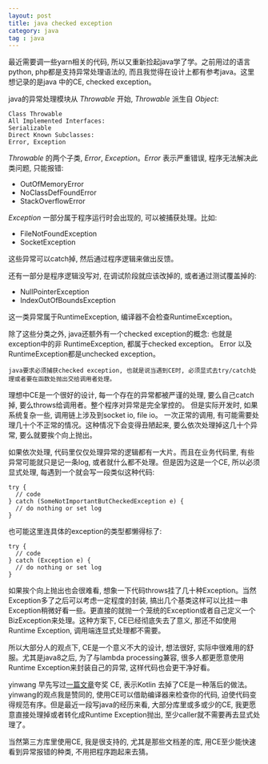 ```yaml
---
layout: post
title: java checked exception
category: java
tag : java
---
```


最近需要调一些yarn相关的代码, 所以又重新捡起java学了学。之前用过的语言python, php都是支持异常处理语法的, 而且我觉得在设计上都有参考java。这里想记录的是java 中的CE, checked exception。

java的异常处理模块从 *Throwable* 开始, *Throwable* 派生自 *Object*:

```
Class Throwable
All Implemented Interfaces:
Serializable
Direct Known Subclasses:
Error, Exception
```

*Throwable* 的两个子类, *Error*, *Exception*。*Error* 表示严重错误, 程序无法解决此类问题, 只能报错:

* OutOfMemoryError
* NoClassDefFoundError
* StackOverflowError

*Exception* 一部分属于程序运行时会出现的, 可以被捕获处理。比如: 

* FileNotFoundException
* SocketException

这些异常可以catch掉, 然后通过程序逻辑来做出反馈。

还有一部分是程序逻辑没写对, 在调试阶段就应该改掉的, 或者通过测试覆盖掉的: 

* NullPointerException
* IndexOutOfBoundsException

这一类异常属于RuntimeException, 编译器不会检查RuntimeException。

除了这些分类之外, java还额外有一个checked exception的概念: 也就是exception中的非 RuntimeException, 都属于checked exception。 Error 以及 RuntimeException都是unchecked exception。

`java要求必须捕获checked exception, 也就是说当遇到CE时, 必须显式去try/catch处理或者要在函数处抛出交给调用者处理。`

理想中CE是一个很好的设计, 每一个存在的异常都被严谨的处理, 要么自己catch掉, 要么throws给调用者。整个程序对异常是完全掌控的。 但是实际开发时, 如果系统复杂一些, 调用链上涉及到socket io, file io。 一次正常的调用, 有可能需要处理几十个不正常的情况。这种情况下会变得丑陋起来, 要么依次处理掉这几十个异常, 要么就要挨个向上抛出。

如果依次处理, 代码里仅仅处理异常的逻辑都有一大片。而且在业务代码里, 有些异常可能就只是记一条log, 或者就什么都不处理。但是因为这是一个CE, 所以必须显式处理, 每遇到一个就会写一段类似这种代码: 

```
try {
  // code
} catch (SomeNotImportantButCheckedException e) {
  // do nothing or set log
}
```

也可能这里连具体的exception的类型都懒得标了: 

```
try {
  // code
} catch (Exception e) {
  // do nothing or set log
}
```

如果挨个向上抛出也会很难看, 想象一下代码throws挂了几十种Exception。当然Exception多了之后可以考虑一定程度的封装, 搞出几个基类这样可以比挂一串Exception稍微好看一些。更直接的就抛一个笼统的Exception或者自己定义一个BizException来处理。这种方案下, CE已经彻底失去了意义, 那还不如使用Runtime Exception, 调用端连显式处理都不需要。  

所以大部分人的观点下, CE是一个意义不大的设计, 想法很好, 实际中很难用的舒服。尤其是java8之后, 为了与lambda processing兼容, 很多人都更愿意使用Runtime Exception来封装自己的异常, 这样代码也会更干净好看。


yinwang 早先写过[一篇文章](http://www.yinwang.org/blog-cn/2017/05/23/kotlin)夸奖 CE, 表示Kotlin 去掉了CE是一种落后的做法。yinwang的观点我是赞同的, 使用CE可以借助编译器来检查你的代码, 迫使代码变得规范有序。但是最近一段写java的经历来看, 大部分库里或多或少的CE, 我更愿意直接处理掉或者转化成Runtime Exception抛出,   至少caller就不需要再去显式处理了。

当然第三方库里使用CE, 我是很支持的, 尤其是那些文档差的库, 用CE至少能快速看到异常报错的种类, 不用把程序跑起来去猜。







